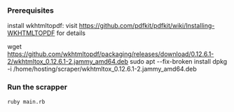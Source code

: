 ### Prerequisites

install wkhtmltopdf: visit https://github.com/pdfkit/pdfkit/wiki/Installing-WKHTMLTOPDF for details

wget https://github.com/wkhtmltopdf/packaging/releases/download/0.12.6.1-2/wkhtmltox_0.12.6.1-2.jammy_amd64.deb
sudo apt --fix-broken install
dpkg -i /home/hosting/scraper/wkhtmltox_0.12.6.1-2.jammy_amd64.deb 

### Run the scrapper

    ruby main.rb

